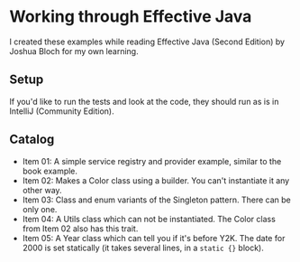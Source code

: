 # Working through Effective Java 

I created these examples while reading Effective Java (Second Edition) by Joshua Bloch for my own learning.

## Setup

If you'd like to run the tests and look at the code, they should run as is in IntelliJ (Community Edition).

## Catalog

- Item 01: A simple service registry and provider example, similar to the book example.
- Item 02: Makes a Color class using a builder. You can't instantiate it any other way.
- Item 03: Class and enum variants of the Singleton pattern. There can be only one.
- Item 04: A Utils class which can not be instantiated. The Color class from Item 02 also has this trait.
- Item 05: A Year class which can tell you if it's before Y2K. The date for 2000 is set statically (it takes several lines, in a `static {}` block).